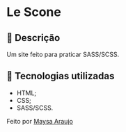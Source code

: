 <h1 text-align="center">Le Scone</h1>

## :memo: Descrição

Um site feito para praticar SASS/SCSS.

## :wrench: Tecnologias utilizadas

- HTML;
- CSS;
- SASS/SCSS.

Feito por <a href="https://github.com/maysaraujo">Maysa Araujo</a>
